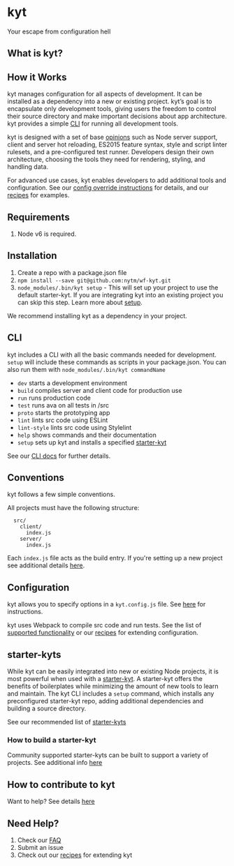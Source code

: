 # kyt
Your escape from configuration hell

## What is kyt?

## How it Works

kyt manages configuration for all aspects of development. It can be installed as a dependency into a new or existing project. kyt’s goal is to encapsulate only development tools, giving users the freedom to control their source directory and make important decisions about app architecture. kyt provides a simple [CLI](/cli) for running all development tools.

kyt is designed with a set of base [opinions](/config/webpackConfig.md) such as Node server support, client and server hot reloading, ES2015 feature syntax, style and script linter rulesets, and a pre-configured test runner. Developers design their own architecture, choosing the tools they need for rendering, styling, and handling data. 

For advanced use cases, kyt enables developers to add additional tools and configuration.
See our [config override instructions](/config/kytConfig.md#modifyWebpackConfig) for details, and our [recipes](/Recipes.md) for examples.

## Requirements

1. Node v6 is required.

## Installation

1. Create a repo with a package.json file
2. `npm install --save git@github.com:nytm/wf-kyt.git`
3. `node_modules/.bin/kyt setup` - This will set up your project to use the default starter-kyt. If you are integrating kyt into an existing project you can skip this step. Learn more about [setup](/cli). 

We recommend installing kyt as a dependency in your project.

## CLI

kyt includes a CLI with all the basic commands needed for development.
`setup` will include these commands as scripts in your package.json.
You can also run them with `node_modules/.bin/kyt commandName`

* `dev` starts a development environment
* `build` compiles server and client code for production use
* `run` runs production code
* `test` runs ava on all tests in /src
* `proto` starts the prototyping app
* `lint` lints src code using ESLint
* `lint-style` lints src code using Stylelint
* `help` shows commands and their documentation
* `setup` sets up kyt and installs a specified [starter-kyt](/Starterkyts.md)

See our [CLI docs](/cli) for further details.

## Conventions

kyt follows a few simple conventions.

All projects must have the following structure:
```
  src/
    client/
      index.js
    server/
      index.js
```
Each `index.js` file acts as the build entry.
If you're setting up a new project see additional details [here](/conventions.md). 


## Configuration

kyt allows you to specify options in a `kyt.config.js` file.
See [here](https://github.com/nytm/wf-kyt/kytConfig.md) for instructions.

kyt uses Webpack to compile src code and run tests.
See the list of [supported functionality](/config/webpackConfig.md)
or our [recipes](/Recipes.md) for extending configuration.

## starter-kyts

While kyt can be easily integrated into new or existing Node projects, it is most powerful when used with a [starter-kyt](/Starterkyts.md). A starter-kyt offers the benefits of boilerplates while minimizing the amount of new tools to learn and maintain. The kyt CLI includes a `setup` command, which installs any preconfigured starter-kyt repo, adding additional dependencies and building a source directory.

See our recommended list of [starter-kyts](/Starterkyts.md) 

### How to build a starter-kyt

Community supported starter-kyts can be built to support a variety of projects. 
See additional info [here](/Starterkyts.md)


## How to contribute to kyt

Want to help? See details [here](/CONTRIBUTING.md) 


## Need Help?

1. Check our [FAQ](/FAQ.md)
2. Submit an issue 
3. Check out our [recipes](/Recipes.md) for extending kyt 
